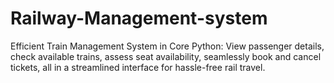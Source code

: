 # Railway-Management-system
Efficient Train Management System in Core Python: View passenger details, check available trains, assess seat availability, seamlessly book and cancel tickets, all in a streamlined interface for hassle-free rail travel.
